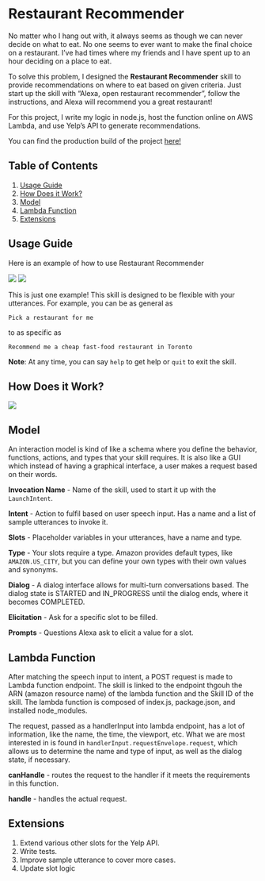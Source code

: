 # Restaurant Recommender

No matter who I hang out with, it always seems as though we can never decide on what to eat. No one seems to ever want to make the final choice on a restaurant. I’ve had times where my friends and I have spent up to an hour deciding on a place to eat. 

To solve this problem, I designed the **Restaurant Recommender** skill to provide recommendations on where to eat based on given criteria. Just start up the skill with “Alexa, open restaurant recommender”, follow the instructions, and Alexa will recommend you a great restaurant!

For this project, I write my logic in node.js, host the function online on AWS Lambda, and use Yelp’s API to generate recommendations. 

You can find the production build of the project [here!](https://www.amazon.com/mile-Restaurant-Recommender/dp/B07MDVZ3Y6/)

## Table of Contents

1. [ Usage Guide ](#guide)
2. [ How Does it Work? ](#how)
3. [ Model ](#model)
4. [ Lambda Function ](#lambda)
5. [ Extensions ](#extensions)

<a name="guide"></a>
## Usage Guide

Here is an example of how to use Restaurant Recommender

<img src="https://i.imgur.com/oxZFkET.png" />
<img src="https://i.imgur.com/zkyg7hH.png" />

This is just one example! This skill is designed to be flexible with your utterances. For example, you can be as general as 

```Pick a restaurant for me```

to as specific as 

```Recommend me a cheap fast-food restaurant in Toronto```

**Note**: At any time, you can say `help` to get help or `quit` to exit the skill.

<a name="how"></a>
## How Does it Work?

<img src="https://i.imgur.com/fXKXq5A.png" />

<a name="model"></a>
## Model

An interaction model is kind of like a schema where you define the behavior, functions, actions, and types that your skill requires. It is also like a GUI which instead of having a graphical interface, a user makes a request based on their words. 

**Invocation Name** - Name of the skill, used to start it up with the `LaunchIntent`. 

**Intent** - Action to fulfil based on user speech input. Has a name and a list of sample utterances to invoke it. 

**Slots** - Placeholder variables in your utterances, have a name and type. 

**Type** - Your slots require a type. Amazon provides default types, like `AMAZON.US_CITY`, but you can define your own types with their own values and synonyms. 

**Dialog** - A dialog interface allows for multi-turn conversations based. The dialog state is STARTED and IN_PROGRESS until the dialog ends, where it becomes COMPLETED.

**Elicitation** - Ask for a specific slot to be filled. 

**Prompts** - Questions Alexa ask to elicit a value for a slot. 

<a name="lambda"></a>
## Lambda Function

After matching the speech input to intent, a POST request is made to Lambda function endpoint. The skill is linked to the endpoint thgouh the ARN (amazon resource name) of the lambda function and the Skill ID of the skill. The lambda function is composed of index.js, package.json, and installed node_modules.

The request, passed as a handlerInput into lambda endpoint, has a lot of information, like the name, the time, the viewport, etc. What we are most interested in is found in `handlerInput.requestEnvelope.request`, which allows us to determine the name and type of input, as well as the dialog state, if necessary. 

**canHandle** - routes the request to the handler if it meets the requirements in this function.

**handle** - handles the actual request.

<a name="extensions"></a>
## Extensions

1) Extend various other slots for the Yelp API.
2) Write tests.
3) Improve sample utterance to cover more cases. 
4) Update slot logic
